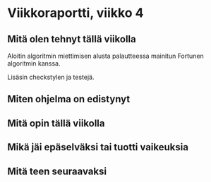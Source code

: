 # Viikkoraportti, viikko 4
## Mitä olen tehnyt tällä viikolla
Aloitin algoritmin miettimisen alusta palautteessa mainitun Fortunen algoritmin kanssa.

Lisäsin checkstylen ja testejä. 

## Miten ohjelma on edistynyt


## Mitä opin tällä viikolla


## Mikä jäi epäselväksi tai tuotti vaikeuksia


## Mitä teen seuraavaksi

